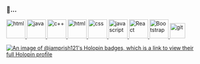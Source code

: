 ### 🌱...
<a href="https://html.com/" target="_blank" rel="noreferrer"><img src="https://img.shields.io/badge/C-00599C?style=for-the-badge&logo=c&logoColor=white" alt="html" height="50"/> </a>
<a href="https://www.java.com/en/" target="_blank" rel="noreferrer"><img src="https://www.vectorlogo.zone/logos/java/java-icon.svg" alt="java" height="50"/> </a><a href="https://isocpp.org/" target="_blank" rel="noreferrer"><img src="https://upload.wikimedia.org/wikipedia/commons/1/18/ISO_C%2B%2B_Logo.svg" alt="c++" height="50"/> </a>
<a href="https://html.com/" target="_blank" rel="noreferrer"><img src="https://www.vectorlogo.zone/logos/w3_html5/w3_html5-icon.svg" alt="html" height="50"/> </a>
<a href="https://www.w3schools.com/css/" target="_blank" rel="noreferrer"><img src="https://www.vectorlogo.zone/logos/w3_css/w3_css-icon.svg" alt="css" height="50"/> </a>
<a href="https://www.javascript.com/" target="_blank" rel="noreferrer"><img src="https://upload.vectorlogo.zone/logos/javascript/images/239ec8a4-163e-4792-83b6-3f6d96911757.svg" alt="javascript" height="50"/> </a>
<a href="https://www.javascript.com/" target="_blank" rel="noreferrer"><img src="https://img.shields.io/badge/React-20232A?style=for-the-badge&logo=react&logoColor=61DAFB" alt="React" height="50"/> </a>
<a href="https://www.javascript.com/" target="_blank" rel="noreferrer"><img src="https://img.shields.io/badge/Bootstrap-563D7C?style=for-the-badge&logo=bootstrap&logoColor=white" alt="Bootstrap" height="50"/> </a>
<a href="https://git-scm.com/" target="_blank" rel="noreferrer"> <img src="https://www.vectorlogo.zone/logos/git-scm/git-scm-icon.svg" alt="git" width="40" height="40"/> </a> 

[![An image of @iamprish121's Holopin badges, which is a link to view their full Holopin profile](https://holopin.me/iamprish121)](https://holopin.io/@iamprish121)


